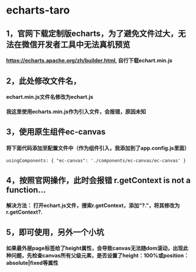 # echarts-taro

## 1，官网下载定制版echarts，为了避免文件过大，无法在微信开发者工具中无法真机预览
#### https://echarts.apache.org/zh/builder.html, 自行下载echart.min.js

## 2，此处修改文件名，
#### echart.min.js文件名修改为echart.js
#### 我这里使用echarts.min.js作为引入文件，会报错，原因未知

## 3，使用原生组件ec-canvas
#### 将下面代码添加至配置文件中（作为组件引入，我添加到了app.config.js里面）
`usingComponents: {
     "ec-canvas": './components/ec-canvas/ec-canvas'
   }`


## 4，按照官网操作，此时会报错 r.getContext is not a function...
#### 解决方法： 打开echart.js文件，搜索r.getContext，添加“?.”，将其修改为r.getContext?.

## 5，即可使用，另外一个小坑
#### 如果最外层page标签给了height属性，会导致canvas无法随dom滚动，出现此种问题，先检查canvas所有父级元素，是否设置了height：100%或position：absolute|fixed等属性
